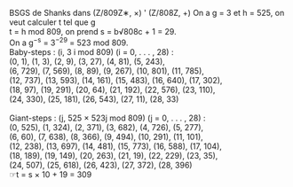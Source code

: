 BSGS de Shanks dans (Z/809Z∗, ×) ' (Z/808Z, +)
On a g = 3 et h = 525, on veut calculer t tel que g \
t = h mod 809, on prend s = b√808c + 1 = 29. \
On a g<sup>−s</sup> = 3<sup>−29</sup> = 523 mod 809. \
Baby-steps : (i, 3
i mod 809) (i = 0, . . . , 28) : \
(0, 1), (1, 3), (2, 9), (3, 27), (4, 81), (5, 243),\
(6, 729), (7, 569), (8, 89), (9, 267), (10, 801), (11, 785),\
(12, 737), (13, 593), (14, 161), (15, 483), (16, 640), (17, 302),\
(18, 97), (19, 291), (20, 64), (21, 192), (22, 576), (23, 110),\
(24, 330), (25, 181), (26, 543), (27, 11), (28, 33) \
\
Giant-steps : (j, 525 × 523j mod 809) (j = 0, . . . , 28) : \
(0, 525), (1, 324), (2, 371), (3, 682), (4, 726), (5, 277),\
(6, 60), (7, 638), (8, 366), (9, 494), (10, 291), (11, 101),\
(12, 238), (13, 697), (14, 481), (15, 773), (16, 588), (17, 104),\
(18, 189), (19, 149), (20, 263), (21, 19), (22, 229), (23, 35),\
(24, 507), (25, 618), (26, 423), (27, 372), (28, 396) \
☞t = s × 10 + 19 = 309
